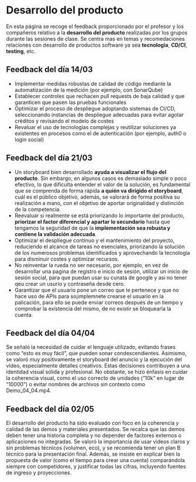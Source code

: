 # Desarrollo del producto

En esta página se recoge el feedback proporcionado por el profesor y los compañeros relativo a la **desarrollo del producto** realizadas por los grupos durante las sesiones de clase. Se centra mas en temas y recomedaciones relaciones con desarrollo de productos software ya sea **tecnologia**, **CD/CI**, **testing**, etc.

## Feedback del día 14/03
- Implementar medidas robustas de calidad de código mediante la automatización de la medición (por ejemplo, con SonarQube)
- Establecer controles que rechacen pull requests de baja calidad y que garanticen que pasen las pruebas funcionales
- Optimizar el proceso de despliegue adoptando sistemas de CI/CD, seleccionando instancias de despliegue adecuadas para evitar agotar créditos y revisando el modelo de costes
- Revaluar el uso de tecnologías complejas y reutilizar soluciones ya existentes en procesos como el de autenticación (por ejemplo, auth0 o login social)

## Feedback del día 21/03
- Un storyboard bien desarrollado **ayuda a visualizar el flujo del producto**. Sin embargo, en algunos casos es demasiado simple o poco efectivo, lo que dificulta entender el valor de la solución, es fundamental que se comprenda de forma rápida **a quién va dirigido el storyboard**, cuál es el público objetivo, además, se valorará de forma positiva su realización a mano, con el objetivo de aportar originalidad y distinción de la competencia.
- Reevaluar si realmente se está priorizando lo importante del producto, **priorizar el factor diferencial y apartar lo secundario** hasta que tengamos la seguridad de que la **implementación sea robusta y contiene la validación adecuada**.
- Optimizar el despliegue continuo y el mantenimiento del proyecto, reduciendo el alcance de tareas no esenciales, priorizando la solución de los numerosos problemas identificados y aprovechando la tecnología para disminuir costes y optimizar recursos.
- No reinventar la rueda no ser necesario, por ejemplo, en vez de desarrollar una pagina de registro e inicio de sesión, utilizar un inicio de sesión social, para que puedan usar su cunata de google y asi no tener qeu crear un usurio y contraseña desde cero.
- Garantizar que el usuario pone un correo que le pertenece y que no hace uso de APIs para so¡implemnete crearse el usuario en la palicación, para ello se puede enviar correos después de un tiempo y comprobar la existencia del mismo, de no existir se bloquearía la cuenta.

## Feedback del día 04/04

Se señaló la necesidad de cuidar el lenguaje utilizado, evitando frases como “esto es muy fácil”, que pueden sonar condescendientes. Asimismo, se valoró muy positivamente el storyboard del anuncio y la ejecución del vídeo, especialmente detalles creativos. Estas decisiones contribuyen a una identidad visual sólida y profesional. No obstante, se hizo énfasis en cuidar la coherencia visual, como el uso correcto de unidades (“10k” en lugar de “10000”) o evitar nombres de archivos sin contexto como Demo_04_04.mp4.

## Feedback del día 02/05

El desarrollo del producto ha sido evaluado con foco en la coherencia y calidad de las demos y materiales presentados. Se recalca que las demos deben tener una historia completa y no depender de factores externos o aplicaciones no integradas. Se valoró la importancia de usar videos claros y sin problemas técnicos (volumen, eco), y se recomienda tener un plan B técnico para la presentación final. Además, se insiste en explicar bien la propuesta de valor (como el tiempo para crear una cuenta) comparándola siempre con competidores, y justificar todas las cifras, incluyendo fuentes de ingreso y proyecciones.